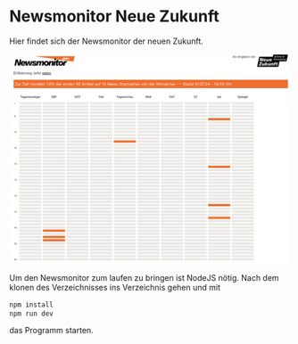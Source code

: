 # Newsmonitor Neue Zukunft

Hier findet sich der Newsmonitor der neuen Zukunft.

![Example](https://github.com/neue-zukunft/newsmonitor/blob/main/newsmonitor.png)

Um den Newsmonitor zum laufen zu bringen ist NodeJS nötig. Nach dem klonen des Verzeichnisses ins Verzeichnis gehen und mit  
```
npm install
npm run dev
```
das Programm starten.
